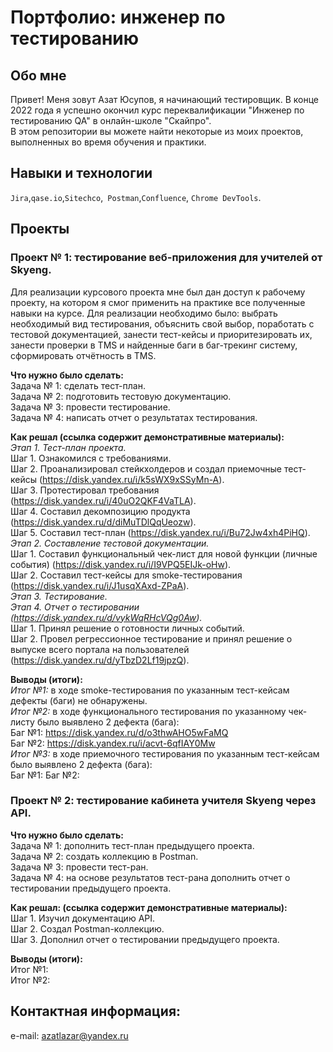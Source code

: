 # Портфолио: инженер по тестированию
## Обо мне 
Привет! Меня зовут Азат Юсупов, я начинающий тестировщик.
В конце 2022 года я успешно окончил курс переквалификации "Инженер по тестированию QA" в онлайн-школе "Скайпро". <br>
В этом репозитории вы можете найти некоторые из моих проектов, выполненных во время обучения и практики. <br>
## Навыки и технологии
``Jira``,``qase.io``,``Sitechco``,`` Postman``,``Confluence``, ``Chrome DevTools``. <br>
## Проекты
### Проект № 1: тестирование веб-приложения для учителей от Skyeng. 
Для реализации курсового проекта мне был дан доступ к рабочему проекту, на котором я смог применить на практике все полученные навыки на курсе. Для реализации необходимо было: выбрать необходимый вид тестирования, объяснить свой выбор, поработать с тестовой документацией, занести тест-кейсы и приоритезировать их, занести проверки в TMS и найденные баги в баг-трекинг систему, сформировать отчётность в TMS.

**Что нужно было сделать:**\
Задача № 1: сделать тест-план.\
Задача № 2: подготовить тестовую документацию.\
Задача № 3: провести тестирование.\
Задача № 4: написать отчет о результатах тестирования.

**Как решал (ссылка содержит демонстративные материалы):**\
*Этап 1. Тест-план проекта.*\
Шаг 1. Ознакомился с требованиями.\
Шаг 2. Проанализировал стейкхолдеров и создал приемочные тест-кейсы (https://disk.yandex.ru/i/k5sWX9xSSyMn-A). \
Шаг 3. Протестировал требования (https://disk.yandex.ru/i/40uO2QKF4VaTLA). \
Шаг 4. Составил декомпозицию продукта (https://disk.yandex.ru/d/diMuTDlQqUeozw). \
Шаг 5. Составил тест-план (https://disk.yandex.ru/i/Bu72Jw4xh4PiHQ). \
*Этап 2. Составление тестовой документации.*\
Шаг 1. Составил функциональный чек-лист для новой функции (личные события) (https://disk.yandex.ru/i/I9VPQ5EIJk-oHw). \
Шаг 2. Составил тест-кейсы для smoke-тестирования (https://disk.yandex.ru/i/J1usqXAxd-ZPaA). \
*Этап 3. Тестирование.*\
*Этап 4. Отчет о тестировании (https://disk.yandex.ru/d/vykWqRHcVQg0Aw).* \
Шаг 1. Принял решение о готовности личных событий.\
Шаг 2. Провел регрессионное тестирование и принял решение о выпуске всего портала на пользователей (https://disk.yandex.ru/d/yTbzD2Lf19jpzQ).
 
**Выводы (итоги):**\
*Итог №1:* в ходе smoke-тестирования по указанным тест-кейсам дефекты (баги) не обнаружены.\
*Итог №2:* в ходе функционального тестирования по указанному чек-листу было выявлено 2 дефекта (бага):\
Баг №1: https://disk.yandex.ru/d/o3thwAHO5wFaMQ \
Баг №2: https://disk.yandex.ru/i/acvt-6qfIAY0Mw \
*Итог №3:* в ходе приемочного тестирования по указанным тест-кейсам было выявлено 2 дефекта (бага):\
Баг №1: 
Баг №2:

### Проект № 2: тестирование кабинета учителя Skyeng через API.
 
**Что нужно было сделать:**\
Задача № 1: дополнить тест-план предыдущего проекта.\
Задача № 2: создать коллекцию в Postman.\
Задача № 3: провести тест-ран.\
Задача № 4: на основе результатов тест-рана дополнить отчет о тестировании предыдущего проекта.
 
**Как решал: (ссылка содержит демонстративные материалы):**\
Шаг 1. Изучил документацию API.\
Шаг 2. Создал Postman-коллекцию.\
Шаг 3. Дополнил отчет о тестировании предыдущего проекта.
 
**Выводы (итоги):**\
Итог №1:\
Итог №2:

## Контактная информация:

e-mail: azatlazar@yandex.ru

